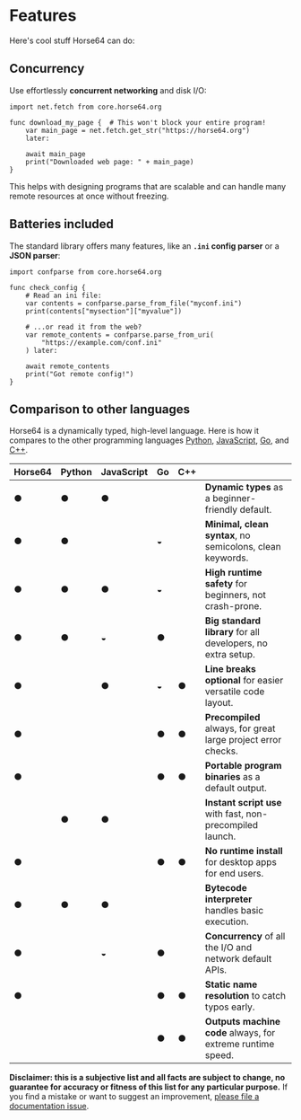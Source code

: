 
Features
========

Here's cool stuff Horse64 can do:

Concurrency
-----------

Use effortlessly **concurrent networking** and disk I/O:

```Horse64
import net.fetch from core.horse64.org

func download_my_page {  # This won't block your entire program!
    var main_page = net.fetch.get_str("https://horse64.org")
    later:

    await main_page
    print("Downloaded web page: " + main_page)
}
```

This helps with designing programs that are scalable and
can handle many remote resources at once without freezing.

Batteries included
------------------

The standard library offers many features,
like an **`.ini` config parser** or a **JSON parser**:

```Horse64
import confparse from core.horse64.org

func check_config {
    # Read an ini file:
    var contents = confparse.parse_from_file("myconf.ini")
    print(contents["mysection"]["myvalue"])

    # ...or read it from the web?
    var remote_contents = confparse.parse_from_uri(
        "https://example.com/conf.ini"
    ) later:

    await remote_contents
    print("Got remote config!")
}
```

Comparison to other languages
-----------------------------

Horse64 is a dynamically typed, high-level language. Here is
how it compares to the other programming languages
[Python](https://python.org),
[JavaScript](https://www.javascript.com/),
[Go](https://go.dev/), and
[C++](https://cplusplus.com/).

|Horse64|Python|JavaScript|Go|C++|                                      |
|-------|------|----------|--|---|--------------------------------------|
|●|●|●| | |**Dynamic types** as a beginner-friendly default.            |
|●|●| |◒| |**Minimal, clean syntax**, no semicolons, clean keywords.    |
|●|●|●|◒| |**High runtime safety** for beginners, not crash-prone.      |
|●|●|◒|●| |**Big standard library** for all developers, no extra setup. |
|●| |●|◒|●|**Line breaks optional** for easier versatile code layout.   |
|●| | |●|●|**Precompiled** always, for great large project error checks.|
|●| | |●|●|**Portable program binaries** as a default output.           |
| |●|●| | |**Instant script use** with fast, non-precompiled launch.    |
|●| | |●|●|**No runtime install** for desktop apps for end users.       |
|●|●|●| | |**Bytecode interpreter** handles basic execution.            |
|●| |◒|●| | **Concurrency** of all the I/O and network default APIs.    |
|●| | |●|●|**Static name resolution** to catch typos early.             |
| | | |●|●|**Outputs machine code** always, for extreme runtime speed.  |

**Disclaimer: this is a subjective list and all facts are subject to
change, no guarantee for accuracy or fitness of this
list for any particular purpose.** If you find a mistake or want to
suggest an improvement, [please file a documentation issue](
https://codeberg.org/Horse64/core.horse64.org/issues/new?template=.gitea%2fISSUE_TEMPLATE%2fdocs.yml
).

